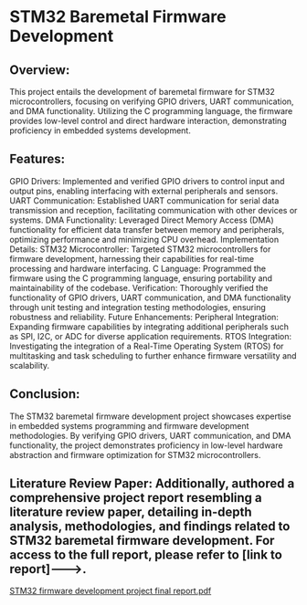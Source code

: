 # STM32 Baremetal Firmware Development
## Overview:
This project entails the development of baremetal firmware for STM32 microcontrollers, focusing on verifying GPIO drivers, UART communication, and DMA functionality. Utilizing the C programming language, the firmware provides low-level control and direct hardware interaction, demonstrating proficiency in embedded systems development.

## Features:
GPIO Drivers: Implemented and verified GPIO drivers to control input and output pins, enabling interfacing with external peripherals and sensors.
UART Communication: Established UART communication for serial data transmission and reception, facilitating communication with other devices or systems.
DMA Functionality: Leveraged Direct Memory Access (DMA) functionality for efficient data transfer between memory and peripherals, optimizing performance and minimizing CPU overhead.
Implementation Details:
STM32 Microcontroller: Targeted STM32 microcontrollers for firmware development, harnessing their capabilities for real-time processing and hardware interfacing.
C Language: Programmed the firmware using the C programming language, ensuring portability and maintainability of the codebase.
Verification: Thoroughly verified the functionality of GPIO drivers, UART communication, and DMA functionality through unit testing and integration testing methodologies, ensuring robustness and reliability.
Future Enhancements:
Peripheral Integration: Expanding firmware capabilities by integrating additional peripherals such as SPI, I2C, or ADC for diverse application requirements.
RTOS Integration: Investigating the integration of a Real-Time Operating System (RTOS) for multitasking and task scheduling to further enhance firmware versatility and scalability.
## Conclusion:
The STM32 baremetal firmware development project showcases expertise in embedded systems programming and firmware development methodologies. By verifying GPIO drivers, UART communication, and DMA functionality, the project demonstrates proficiency in low-level hardware abstraction and firmware optimization for STM32 microcontrollers.

## Literature Review Paper: Additionally, authored a comprehensive project report resembling a literature review paper, detailing in-depth analysis, methodologies, and findings related to STM32 baremetal firmware development. For access to the full report, please refer to [link to report]--->.
[STM32 firmware development project final report.pdf](https://github.com/junaidhas/STM32_firmware_development/files/14231406/STM32.firmware.development.project.final.report.pdf)
